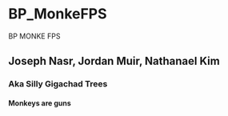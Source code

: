 # BP_MonkeFPS
 BP MONKE FPS
## Joseph Nasr, Jordan Muir, Nathanael Kim
### Aka Silly Gigachad Trees
#### Monkeys are guns

